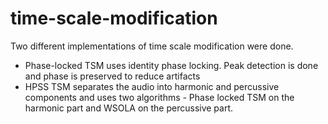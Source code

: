 # time-scale-modification

Two different implementations of time scale modification were done. 

* Phase-locked TSM uses identity phase locking. Peak detection is done and phase is preserved to reduce artifacts
* HPSS TSM separates the audio into harmonic and percussive components and uses two algorithms - Phase locked TSM on the harmonic part and WSOLA on the percussive part.
